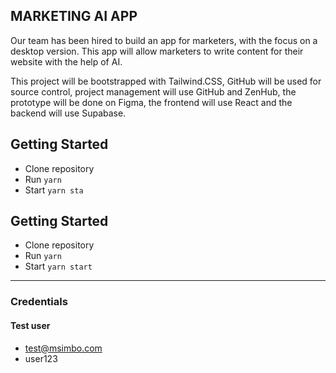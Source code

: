## MARKETING AI APP

Our team has been hired to build an app for marketers,  with the focus on a desktop version. This app will allow  marketers to write content for their website with the help of AI.
 
This project will be bootstrapped with Tailwind.CSS, GitHub will be used for source control, project management will  use GitHub and ZenHub, the prototype will be done on Figma, the  frontend will use React and the backend will use Supabase.

## Getting Started

- Clone repository
- Run `yarn`
- Start `yarn sta`

## Getting Started

- Clone repository
- Run `yarn`
- Start `yarn start`
---

### Credentials
#### Test user
- test@msimbo.com
- user123
